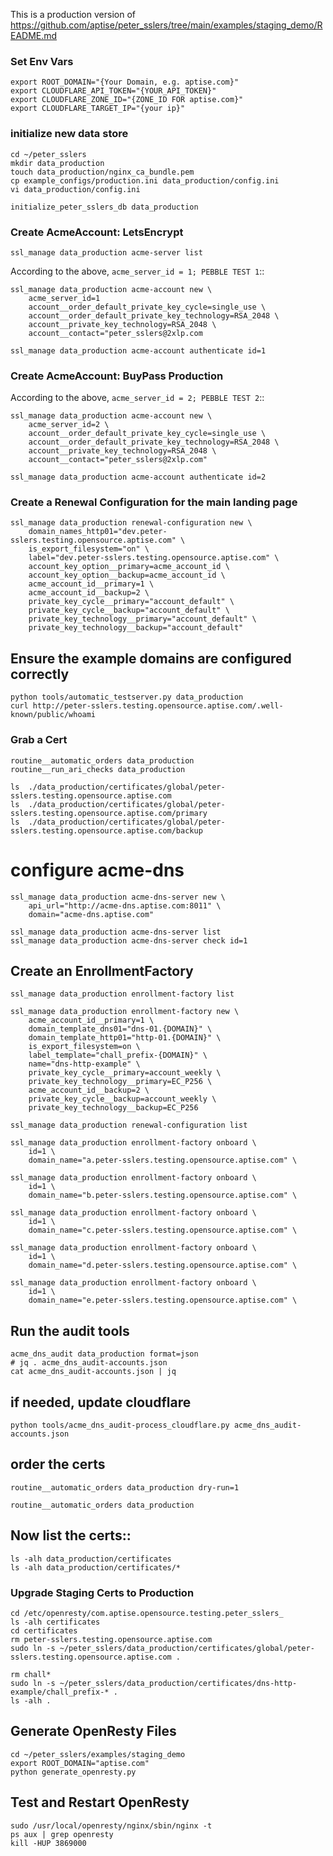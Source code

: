 This is a production version of https://github.com/aptise/peter_sslers/tree/main/examples/staging_demo/README.md

### Set Env Vars
    export ROOT_DOMAIN="{Your Domain, e.g. aptise.com}"
    export CLOUDFLARE_API_TOKEN="{YOUR_API_TOKEN}"
    export CLOUDFLARE_ZONE_ID="{ZONE_ID FOR aptise.com}"
    export CLOUDFLARE_TARGET_IP="{your ip}"

### initialize new data store

    cd ~/peter_sslers
    mkdir data_production
    touch data_production/nginx_ca_bundle.pem
    cp example_configs/production.ini data_production/config.ini
    vi data_production/config.ini

    initialize_peter_sslers_db data_production

### Create AcmeAccount: LetsEncrypt

    ssl_manage data_production acme-server list

According to the above, `acme_server_id = 1; PEBBLE TEST 1`::
    
    ssl_manage data_production acme-account new \
        acme_server_id=1 
        account__order_default_private_key_cycle=single_use \
        account__order_default_private_key_technology=RSA_2048 \
        account__private_key_technology=RSA_2048 \
        account__contact="peter_sslers@2xlp.com

    ssl_manage data_production acme-account authenticate id=1

### Create AcmeAccount: BuyPass Production

According to the above, `acme_server_id = 2; PEBBLE TEST 2`::

    ssl_manage data_production acme-account new \
        acme_server_id=2 \
        account__order_default_private_key_cycle=single_use \
        account__order_default_private_key_technology=RSA_2048 \
        account__private_key_technology=RSA_2048 \
        account__contact="peter_sslers@2xlp.com"

    ssl_manage data_production acme-account authenticate id=2

### Create a Renewal Configuration for the main landing page

    ssl_manage data_production renewal-configuration new \
        domain_names_http01="dev.peter-sslers.testing.opensource.aptise.com" \
        is_export_filesystem="on" \
        label="dev.peter-sslers.testing.opensource.aptise.com" \
        account_key_option__primary=acme_account_id \
        account_key_option__backup=acme_account_id \
        acme_account_id__primary=1 \
        acme_account_id__backup=2 \
        private_key_cycle__primary="account_default" \
        private_key_cycle__backup="account_default" \
        private_key_technology__primary="account_default" \
        private_key_technology__backup="account_default"

## Ensure the example domains are configured correctly

    python tools/automatic_testserver.py data_production
    curl http://peter-sslers.testing.opensource.aptise.com/.well-known/public/whoami


### Grab a Cert

    routine__automatic_orders data_production
    routine__run_ari_checks data_production

    ls  ./data_production/certificates/global/peter-sslers.testing.opensource.aptise.com
    ls  ./data_production/certificates/global/peter-sslers.testing.opensource.aptise.com/primary
    ls  ./data_production/certificates/global/peter-sslers.testing.opensource.aptise.com/backup


# configure acme-dns

    ssl_manage data_production acme-dns-server new \
        api_url="http://acme-dns.aptise.com:8011" \
        domain="acme-dns.aptise.com"

    ssl_manage data_production acme-dns-server list
    ssl_manage data_production acme-dns-server check id=1


## Create an EnrollmentFactory

    ssl_manage data_production enrollment-factory list

    ssl_manage data_production enrollment-factory new \
        acme_account_id__primary=1 \
        domain_template_dns01="dns-01.{DOMAIN}" \
        domain_template_http01="http-01.{DOMAIN}" \
        is_export_filesystem=on \
        label_template="chall_prefix-{DOMAIN}" \
        name="dns-http-example" \
        private_key_cycle__primary=account_weekly \
        private_key_technology__primary=EC_P256 \
        acme_account_id__backup=2 \
        private_key_cycle__backup=account_weekly \
        private_key_technology__backup=EC_P256

    ssl_manage data_production renewal-configuration list

    ssl_manage data_production enrollment-factory onboard \
        id=1 \
        domain_name="a.peter-sslers.testing.opensource.aptise.com" \

    ssl_manage data_production enrollment-factory onboard \
        id=1 \
        domain_name="b.peter-sslers.testing.opensource.aptise.com" \

    ssl_manage data_production enrollment-factory onboard \
        id=1 \
        domain_name="c.peter-sslers.testing.opensource.aptise.com" \

    ssl_manage data_production enrollment-factory onboard \
        id=1 \
        domain_name="d.peter-sslers.testing.opensource.aptise.com" \

    ssl_manage data_production enrollment-factory onboard \
        id=1 \
        domain_name="e.peter-sslers.testing.opensource.aptise.com" \


## Run the audit tools

    acme_dns_audit data_production format=json
    # jq . acme_dns_audit-accounts.json
    cat acme_dns_audit-accounts.json | jq  
    
## if needed, update cloudflare

    python tools/acme_dns_audit-process_cloudflare.py acme_dns_audit-accounts.json


## order the certs

    routine__automatic_orders data_production dry-run=1

    routine__automatic_orders data_production


## Now list the certs::

    ls -alh data_production/certificates
    ls -alh data_production/certificates/*


### Upgrade Staging Certs to Production

    cd /etc/openresty/com.aptise.opensource.testing.peter_sslers_
    ls -alh certificates
    cd certificates
    rm peter-sslers.testing.opensource.aptise.com
    sudo ln -s ~/peter_sslers/data_production/certificates/global/peter-sslers.testing.opensource.aptise.com .

    rm chall*
    sudo ln -s ~/peter_sslers/data_production/certificates/dns-http-example/chall_prefix-* .
    ls -alh .

## Generate OpenResty Files

    cd ~/peter_sslers/examples/staging_demo
    export ROOT_DOMAIN="aptise.com"
    python generate_openresty.py

## Test and Restart OpenResty

    sudo /usr/local/openresty/nginx/sbin/nginx -t
    ps aux | grep openresty
    kill -HUP 3869000






